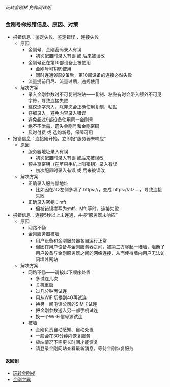 ###### 玩转金刚梯 免梯阅读版
### 金刚号梯报错信息、原因、对策

- 报错信息：鉴定失败、鉴定错误 、连接失败
  - 原因
    - 金刚号、金刚密码录入有误
      - 初次配置时录入有误 或 后来被误改
    - 金刚号正在第10部设备上被使用
      - 金刚号可1拖9使用
      - 同时连通9部设备后，第10部设备的连接必然失败
    - 流量提前用尽、流量过期，违规使用
  - 解决方案
    - 录入金刚参数时不可复制粘贴——复制、粘贴有时会带入额外不可见字符，导致连接失败
    - 建议逐字录入，除非您会正确使用复制、粘贴
    - 仔细录入，避免内容录入错误
    - 避免超过9部设备使用同一金刚号
    - 绝不不泄露、遗失金刚号和金刚密码
    - 及时付费 或 选购新号，保障可用
- 报错信息：连接刚开始，立即报“服务器未响应”
  - 原因
    - 服务器地址录入有误
      - 初次配置时录入有误 或后来被误改
    - 预共享密钥（在苹果手机上叫密钥）录入有误
      - 初次配置时录入有误 或 后来被误改
  - 解决方案
    - 正确录入服务器地址
      - 比如因在atz左侧多填了 https://，变成 https://atz… ，导致连接失败
    - 正确录入密钥：mft
      - 但被错误拼写为:mtf、Mft 等时，连接失败
- 报错信息：连接5秒以上未连通，并报“服务器未响应”
  - 原因
    - 网路不畅
    - 金刚服务器被墙
      - 用户设备和金刚服务器各自运行正常
      - 但因在用户设备与金刚服务器之间，被第三方竖起一堵墙，阻断了用户设备与金刚服务器之间的网络连接，从而使得墙内用户无法访问墙外网站
  - 解决方案
    - 网路不畅——请按以下顺序处置
      - 多试连几次
      - 关机重启
      - 过几分钟再试连
      - 用从WiFi切换到4G再试连
      - 换另一间电话公司的SIM卡试连 
      - 把金刚参数送入另一部手机试连
      - 换一个Wi-Fi信号源试连
    - 被墙
      - 金刚负责自动感知、自动处置
      - 一般会在30分钟内恢复服务
      - 极端情况下需更长时间才能恢复
      - 请登录金刚网站查看最新消息，等待金刚恢复服务


#### 返回到
- [玩转金刚梯](https://github.com/a2zitpro/web/blob/master/LadderFree/A.md)
- [金刚字典](https://github.com/a2zitpro/web/blob/master/LadderFree/kkDictionary/KKDictionary.md)
